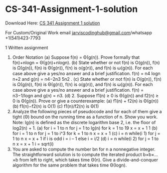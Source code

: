 # CS-341-Assignment-1-solution

Download Here: [CS 341 Assignment 1 solution](https://jarviscodinghub.com/assignment/cs-341-assignment-1-solution/)

For Custom/Original Work email jarviscodinghub@gmail.com/whatsapp +1(541)423-7793

1 Written assignment
1. Order Notation
(a) Suppose f(n) = Θ(g(n)). Prove formally that f(n)+nlogn = Θ(g(n)+nlogn). (b) State whether or not f(n) is O(g(n)), f(n) is Ω(g(n)), f(n) is Θ(g(n)), f(n) is o(g(n)), and f(n) is ω(g(n)). For each case above give a yes/no answer and a brief justiﬁcation. f(n) = n4 logn n+2 and g(n) = n4−2n3 5n2 . (c) State whether or not f(n) is O(g(n)), f(n) is Ω(g(n)), f(n) is Θ(g(n)), f(n) is o(g(n)), and f(n) is ω(g(n)). For each case above give a yes/no answer and a brief justiﬁcation. f(n) = n3−1/logn and g(n) = n3. (d) 2. Suppose f1(n) ≥ 0 is Θ(g(n)) and f2(n) ≥ 0 is Θ(g(n)). Prove or give a counterexample:
(a) f1(n) + f2(n) is Θ(g(n)) (b) f1(n)−f2(n) is O(1) (c) f1(n)/f2(n) is Θ(1)
3. Analyze the following pieces of pseudocode and for each of them give a tight (Θ) bound on the running time as a function of n. Show you work. Note: lg(n) is deﬁned as the discrete logarithm base 2, i.e. the ﬂoor of log2(n) + 1.
(a) for i = 1 to n for j = 1 to lg(n) for k = 1 to 19 x = x + 1
1
(b) for i = 1 to n for j = 1 to i^3 for k = 1 to n x = x + 1 (c) i = n while(i 1) for j = 1 to n x = x + 1 if i is odd i = i – 1 else i = i/2 (d) i = n while(i 2) for j = 1 to n x = x + 1 i = sqrt(i)
4. You are asked to compute the number bn for n a nonnegative integer. The straightforward solution is to compute the iterated product b×b×…×b from left to right, which takes time Θ(n). Give a divide-and-conquer algorithm for the same problem that takes time Θ(logn).

